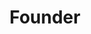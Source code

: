 ---
name: Nick Jordan
title: Founder
email: nick@narrative.io
department: Leadership
image: /img/team/headshots/nj-headshot.png
---
